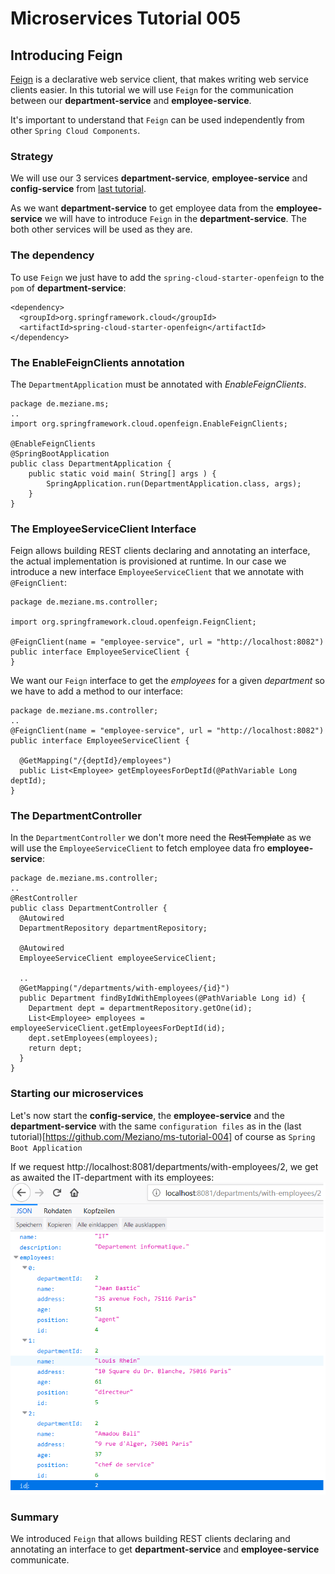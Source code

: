 # Microservices Tutorial 005
## Introducing Feign

[Feign](https://github.com/Netflix/feign) is a declarative web service client, that makes writing web service clients easier.
In this tutorial we will use `Feign` for the communication between our **department-service** and **employee-service**.

It's important to understand that `Feign` can be used independently from other `Spring Cloud Components`.
### Strategy
We will use our 3 services **department-service**, **employee-service** and  **config-service** from [last tutorial](https://github.com/Meziano/ms-tutorial-004).

As we want  **department-service** to get employee data from the **employee-service** we will have to introduce `Feign` in the **department-service**. The both other services will be used as they are.
### The dependency
To use `Feign` we just have to add the `spring-cloud-starter-openfeign` to the `pom` of  **department-service**:
```
<dependency>
  <groupId>org.springframework.cloud</groupId>
  <artifactId>spring-cloud-starter-openfeign</artifactId>
</dependency>
```
### The EnableFeignClients annotation
The `DepartmentApplication` must be annotated with *EnableFeignClients*. 
```
package de.meziane.ms;
..
import org.springframework.cloud.openfeign.EnableFeignClients;

@EnableFeignClients
@SpringBootApplication
public class DepartmentApplication {
    public static void main( String[] args ) {
    	SpringApplication.run(DepartmentApplication.class, args);
    }
}
```
### The EmployeeServiceClient Interface

Feign allows building REST clients declaring and annotating an interface, the actual implementation is provisioned at runtime. 
In our case we introduce a new interface `EmployeeServiceClient` that we annotate with `@FeignClient`:
```
package de.meziane.ms.controller;

import org.springframework.cloud.openfeign.FeignClient;

@FeignClient(name = "employee-service", url = "http://localhost:8082")
public interface EmployeeServiceClient {
}
```  
We want our `Feign` interface to get the *employees* for a given *department* so we have to add a method to our interface:
```
package de.meziane.ms.controller;
..
@FeignClient(name = "employee-service", url = "http://localhost:8082")
public interface EmployeeServiceClient {

  @GetMapping("/{deptId}/employees")
  public List<Employee> getEmployeesForDeptId(@PathVariable Long deptId);
}
```
### The DepartmentController
In the `DepartmentController` we don't more need the <del>RestTemplate</del> as we will use the `EmployeeServiceClient` to fetch employee data fro **employee-service**:

```
package de.meziane.ms.controller;
..
@RestController
public class DepartmentController {
  @Autowired
  DepartmentRepository departmentRepository;

  @Autowired
  EmployeeServiceClient employeeServiceClient;

  ..
  @GetMapping("/departments/with-employees/{id}")
  public Department findByIdWithEmployees(@PathVariable Long id) {
    Department dept = departmentRepository.getOne(id);
    List<Employee> employees = employeeServiceClient.getEmployeesForDeptId(id);
    dept.setEmployees(employees);
    return dept;
  }
}
```
### Starting our microservices
Let's now start the **config-service**, the **employee-service** and the **department-service** with the same `configuration files` as in the (last tutorial)[https://github.com/Meziano/ms-tutorial-004] of course as `Spring Boot Application`

If we request http://localhost:8081/departments/with-employees/2, we get as awaited the IT-department with its employees: 
![The IT-Department with its employees using Feign](images/ITDeptWithItsEmployeesUsingFeign.png?raw=true)
### Summary
We introduced `Feign` that allows building REST clients declaring and annotating an interface to get  **department-service** and **employee-service** communicate.
<!--stackedit_data:
eyJoaXN0b3J5IjpbLTk2NTkyMjgyNiwtODI5ODI1ODE5LC0xNj
k1NTQ1MjgyLDE5NTAzNjc1MjEsLTkzOTE4MTYxNyw4NzM0ODY3
MTcsMTAyMDc4NzI3NSwtMzQwMTg5NDcxLDExNjMyMjYyMzUsMT
g0NjQ5MjMyMSwtMjA3ODQ2NDQ2NywtMjAyMDYzMzUyNiwtMTI3
NTEzMTkxNSw4MDA4NjI3MjQsLTM0ODY5OTc1XX0=
-->